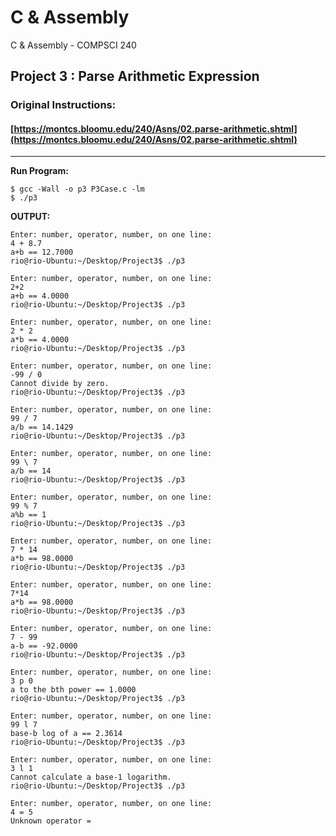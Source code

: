 # C & Assembly
C & Assembly - COMPSCI 240
## Project 3 : Parse Arithmetic Expression
### Original Instructions:
#### [https://montcs.bloomu.edu/240/Asns/02.parse-arithmetic.shtml](https://montcs.bloomu.edu/240/Asns/02.parse-arithmetic.shtml)
--------------------
**Run Program:**
```
$ gcc -Wall -o p3 P3Case.c -lm
$ ./p3
```
**OUTPUT:**
```
Enter: number, operator, number, on one line:
4 + 8.7
a+b == 12.7000
rio@rio-Ubuntu:~/Desktop/Project3$ ./p3

Enter: number, operator, number, on one line:
2+2
a+b == 4.0000
rio@rio-Ubuntu:~/Desktop/Project3$ ./p3

Enter: number, operator, number, on one line:
2 * 2
a*b == 4.0000
rio@rio-Ubuntu:~/Desktop/Project3$ ./p3

Enter: number, operator, number, on one line:
-99 / 0
Cannot divide by zero.
rio@rio-Ubuntu:~/Desktop/Project3$ ./p3

Enter: number, operator, number, on one line:
99 / 7
a/b == 14.1429
rio@rio-Ubuntu:~/Desktop/Project3$ ./p3

Enter: number, operator, number, on one line:
99 \ 7
a/b == 14
rio@rio-Ubuntu:~/Desktop/Project3$ ./p3

Enter: number, operator, number, on one line:
99 % 7
a%b == 1
rio@rio-Ubuntu:~/Desktop/Project3$ ./p3

Enter: number, operator, number, on one line:
7 * 14
a*b == 98.0000
rio@rio-Ubuntu:~/Desktop/Project3$ ./p3

Enter: number, operator, number, on one line:
7*14
a*b == 98.0000
rio@rio-Ubuntu:~/Desktop/Project3$ ./p3

Enter: number, operator, number, on one line:
7 - 99
a-b == -92.0000
rio@rio-Ubuntu:~/Desktop/Project3$ ./p3

Enter: number, operator, number, on one line:
3 p 0
a to the bth power == 1.0000
rio@rio-Ubuntu:~/Desktop/Project3$ ./p3

Enter: number, operator, number, on one line:
99 l 7
base-b log of a == 2.3614
rio@rio-Ubuntu:~/Desktop/Project3$ ./p3

Enter: number, operator, number, on one line:
3 l 1
Cannot calculate a base-1 logarithm.
rio@rio-Ubuntu:~/Desktop/Project3$ ./p3

Enter: number, operator, number, on one line:
4 = 5
Unknown operator =
```
